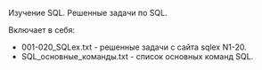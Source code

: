 Изучение SQL. Решенные задачи по SQL.

Включает в себя:

* 001-020_SQLex.txt - решенные задачи с сайта sqlex N1-20.
* SQL_основные_команды.txt - список основных команд SQL.
